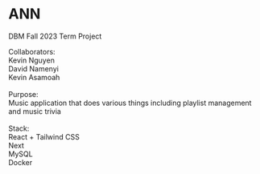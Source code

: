 # ANN
DBM Fall 2023 Term Project

Collaborators:<br>
Kevin Nguyen<br>
David Namenyi<br>
Kevin Asamoah<br>
<br>
Purpose:<br>
Music application that does various things including playlist management and music trivia<br>
<br>
Stack:<br>
React + Tailwind CSS<br>
Next<br>
MySQL<br>
Docker
